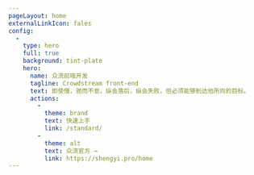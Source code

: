 ```yaml
---
pageLayout: home
externalLinkIcon: fales
config:
  -
    type: hero
    full: true
    background: tint-plate
    hero:
      name: 众流前端开发
      tagline: Crowdstream front-end 
      text: 即使慢，驰而不息，纵会落后，纵会失败，但必须能够到达他所向的目标。
      actions:
        -
          theme: brand
          text: 快速上手
          link: /standard/
        -
          theme: alt
          text: 众流官方 →
          link: https://shengyi.pro/home
---
```

